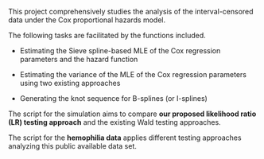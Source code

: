 This project comprehensively studies the analysis of the interval-censored data under the Cox proportional hazards model</b>. 


The following tasks are facilitated by the functions included.

- Estimating the Sieve spline-based MLE of the Cox regression parameters and the hazard function

- Estimating the variance of the MLE of the Cox regression parameters using two existing approaches

- Generating the knot sequence for B-splines (or I-splines)


The script for the simulation aims to compare <b>our proposed likelihood ratio (LR) testing approach</b> and the existing Wald testing approaches. 

The script for the <b>hemophilia data</b> applies different testing approaches analyzing this public available data set.